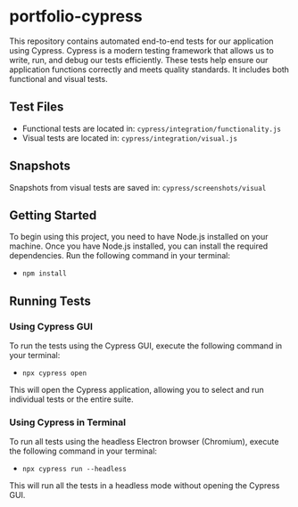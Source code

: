 # portfolio-cypress
This repository contains automated end-to-end tests for our application using Cypress. Cypress is a modern testing framework that allows us to write, run, and debug our tests efficiently. These tests help ensure our application functions correctly and meets quality standards. It includes both functional and visual tests.


## Test Files

- Functional tests are located in: `cypress/integration/functionality.js`
- Visual tests are located in: `cypress/integration/visual.js`

## Snapshots

Snapshots from visual tests are saved in: `cypress/screenshots/visual`


## Getting Started

To begin using this project, you need to have Node.js installed on your machine. Once you have Node.js installed, you can install the required dependencies.
Run the following command in your terminal:

-   `npm install`

## Running Tests

### Using Cypress GUI

To run the tests using the Cypress GUI, execute the following command in your terminal:

-  `npx cypress open`

This will open the Cypress application, allowing you to select and run individual tests or the entire suite.

### Using Cypress in Terminal

To run all tests using the headless Electron browser (Chromium), execute the following command in your terminal:

- `npx cypress run --headless`

This will run all the tests in a headless mode without opening the Cypress GUI.
